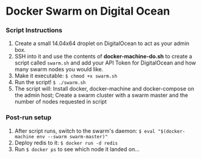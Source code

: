 # Docker Swarm on Digital Ocean
### Script Instructions 
  1. Create a small 14.04x64 droplet on DigitalOcean to act as your admin box. 
  2. SSH into it and use the contents of **docker-machine-do.sh** to create a script called `swarm.sh` and add your API Token for DigitalOcean and how many swarm nodes you would like.
  3. Make it executable: `$ chmod +x swarm.sh`
  4. Run the script! `$ ./swarm.sh`
  5. The script will: Install docker, docker-machine and docker-compose on the admin host; Create a swarm cluster with a swarm master and the number of nodes requested in script

  
### Post-run setup
  1. After script runs, switch to the swarm's daemon: `$ eval "$(docker-machine env --swarm swarm-master)"`
  2. Deploy redis to it: `$ docker run -d redis`
  3. Run `$ docker ps` to see which node it landed on...

